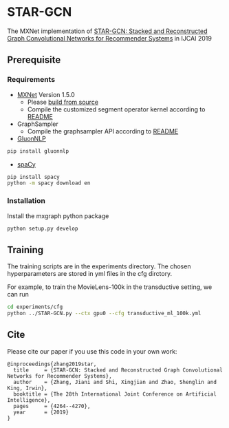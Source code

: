 # STAR-GCN
The MXNet implementation of [STAR-GCN: Stacked and Reconstructed Graph Convolutional Networks for Recommender Systems](https://www.ijcai.org/proceedings/2019/0592.pdf) in IJCAI 2019

## Prerequisite

### Requirements
  * [MXNet](https://mxnet.incubator.apache.org/) Version 1.5.0
    * Please [build from source](https://mxnet.incubator.apache.org/versions/master/install/ubuntu_setup.html#build-mxnet-from-source)
    * Compile the customized segment operator kernel according to [README](https://github.com/jennyzhang0215/STAR-GCN/blob/master/seg_ops_cuda)
  * GraphSampler
    * Compile the graphsampler API according to [README](https://github.com/jennyzhang0215/STAR-GCN/blob/master/GraphSampler)
  * [GluonNLP](https://gluon-nlp.mxnet.io/)
```bash
pip install gluonnlp
```

  * [spaCy](https://spacy.io/usage)
 ```bash
 pip install spacy
 python -m spacy download en
 ```

### Installation
Install the mxgraph python package
```bash
python setup.py develop
```

## Training
The training scripts are in the experiments directory. The chosen hyperparameters are stored in yml files in the cfg dirctory. 

For example, to train the MovieLens-100k in the transductive setting, we can run 
```bash
cd experiments/cfg
python ../STAR-GCN.py --ctx gpu0 --cfg transductive_ml_100k.yml
```


## Cite
Please cite our paper if you use this code in your own work:
```
@inproceedings{zhang2019star,
  title     = {STAR-GCN: Stacked and Reconstructed Graph Convolutional Networks for Recommender Systems},
  author    = {Zhang, Jiani and Shi, Xingjian and Zhao, Shenglin and King, Irwin},
  booktitle = {The 28th International Joint Conference on Artificial Intelligence},
  pages     = {4264--4270},
  year      = {2019}
}
```
